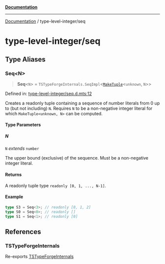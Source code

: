 [**Documentation**](../README.md)

---

[Documentation](../README.md) / type-level-integer/seq

# type-level-integer/seq

## Type Aliases

### Seq\<N\>

> **Seq**\<`N`\> = `TSTypeForgeInternals.SeqImpl`\<[`MakeTuple`](../tuple-and-list/make-tuple.md#maketuple)\<`unknown`, `N`\>\>

Defined in: [type-level-integer/seq.d.mts:12](https://github.com/noshiro-pf/ts-type-forge/blob/main/src/type-level-integer/seq.d.mts#L12)

Creates a readonly tuple containing a sequence of number literals from 0 up to (but not including) `N`.
Requires `N` to be a non-negative integer literal for which `MakeTuple<unknown, N>` can be computed.

#### Type Parameters

##### N

`N` _extends_ `number`

The upper bound (exclusive) of the sequence. Must be a non-negative integer literal.

#### Returns

A readonly tuple type `readonly [0, 1, ..., N-1]`.

#### Example

```ts
type S3 = Seq<3>; // readonly [0, 1, 2]
type S0 = Seq<0>; // readonly []
type S1 = Seq<1>; // readonly [0]
```

## References

### TSTypeForgeInternals

Re-exports [TSTypeForgeInternals](../branded-types/brand/namespaces/TSTypeForgeInternals/README.md)
